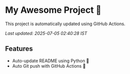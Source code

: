 # My Awesome Project 🚀

This project is automatically updated using GitHub Actions.

_Last updated: 2025-07-05 02:40:28 IST_

## Features
- Auto-update README using Python 🐍
- Auto Git push with GitHub Actions 🤖
